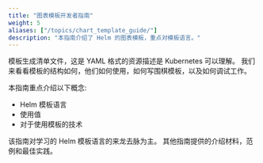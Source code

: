 ```yaml
---
title: "图表模板开发者指南"
weight: 5
aliases: ["/topics/chart_template_guide/"]
description: "本指南介绍了 Helm 的图表模板，重点对模板语言。"
---
```


模板生成清单文件，这是 YAML 格式的资源描述是 Kubernetes 可以理解。
我们来看看模板的结构如何，他们如何使用，如何写围棋模板，以及如何调试工作。

本指南重点介绍以下概念:

- Helm 模板语言
- 使用值
- 对于使用模板的技术

该指南对学习的 Helm 模板语言的来龙去脉为主。
其他指南提供的介绍材料，范例和最佳实践。
